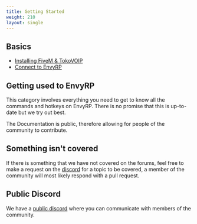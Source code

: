 ```yaml
---
title: Getting Started
weight: 210
layout: single
---
```


Basics
------
- [Installing FiveM & TokoVOIP](/docs/play-envyrp/installing-fivem)
- [Connect to EnvyRP](/docs/play-envyrp/connect)

Getting used to EnvyRP
------------------
This category involves everything you need to get to know all the commands and hotkeys on EnvyRP.
There is no promise that this is up-to-date but we try out best.

The Documentation is public, therefore allowing for people of the community to contribute.

Something isn't covered
-------------
If there is something that we have not covered on the forums, feel free to make a request on the [discord](https://discord.envyrp.net)
for a topic to be covered, a member of the community will most likely respond with a pull request.

Public Discord
----------------------
We have a [public discord](https://discord.envyrp.net) where you can communicate with members of the community.
